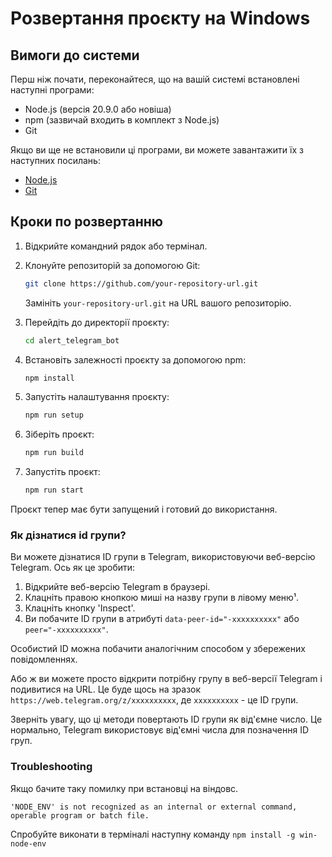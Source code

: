 # Розвертання проєкту на Windows

## Вимоги до системи

Перш ніж почати, переконайтеся, що на вашій системі встановлені наступні програми:

-   Node.js (версія 20.9.0 або новіша)
-   npm (зазвичай входить в комплект з Node.js)
-   Git

Якщо ви ще не встановили ці програми, ви можете завантажити їх з наступних посилань:

-   [Node.js](https://nodejs.org/)
-   [Git](https://git-scm.com/download/win)

## Кроки по розвертанню

1. Відкрийте командний рядок або термінал.

2. Клонуйте репозиторій за допомогою Git:

    ```bash
    git clone https://github.com/your-repository-url.git
    ```

    Замініть `your-repository-url.git` на URL вашого репозиторію.

3. Перейдіть до директорії проєкту:

    ```bash
    cd alert_telegram_bot
    ```

4. Встановіть залежності проєкту за допомогою npm:

    ```bash
    npm install
    ```

5. Запустіть налаштування проєкту:

    ```bash
    npm run setup
    ```

6. Зіберіть проєкт:

    ```bash
    npm run build
    ```

7. Запустіть проєкт:

    ```bash
    npm run start
    ```

Проєкт тепер має бути запущений і готовий до використання.

### Як дізнатися id групи?

Ви можете дізнатися ID групи в Telegram, використовуючи веб-версію Telegram. Ось як це зробити:

1. Відкрийте веб-версію Telegram в браузері.
2. Клацніть правою кнопкою миші на назву групи в лівому меню¹.
3. Клацніть кнопку 'Inspect'.
4. Ви побачите ID групи в атрибуті `data-peer-id="-xxxxxxxxxx"` або `peer="-xxxxxxxxxx"`.

Особистий ID можна побачити аналогічним способом у збережених повідомленнях.

Або ж ви можете просто відкрити потрібну групу в веб-версії Telegram і подивитися на URL. Це буде щось на зразок `https://web.telegram.org/z/xxxxxxxxxx`, де `xxxxxxxxxx` - це ID групи.

Зверніть увагу, що ці методи повертають ID групи як від'ємне число. Це нормально, Telegram використовує від'ємні числа для позначення ID груп.

### Troubleshooting

Якщо бачите таку помилку при встановці на віндовс.

`'NODE_ENV' is not recognized as an internal or external command,
operable program or batch file.`

Спробуйте виконати в терміналі наступну команду
`npm install -g win-node-env`
